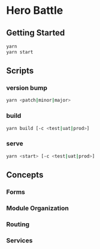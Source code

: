 # Hero Battle

## Getting Started

```bash
yarn
yarn start
```

## Scripts

### version bump

```bash
yarn <patch|minor|major>
```

### build

```bash
yarn build [-c <test|uat|prod>]
```

### serve

```bash
yarn <start> [-c <test|uat|prod>]
```

## Concepts

### Forms

### Module Organization

### Routing

### Services
